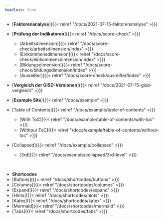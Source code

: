 ```yaml
---
headless: true
---
```


- [**Faktorenanalyse**]({{< relref "/docs/2021-07-15-faktorenanalyse" >}})

- [**Prüfung der Indikatoren**]({{< relref "/docs/score-check" >}})
  - [Arbeitsdimension]({{< relref "/docs/score-check/arbeitsdimension/index" >}})
  - [Einkommensdimension]({{< relref "/docs/score-check/einkommensdimension/index" >}})
  - [Bildungsdimension]({{< relref "/docs/score-check/bildungsdimension/index" >}})
  - [Ausreißer]({{< relref "/docs/score-check/ausreißer/index" >}})
  
- [**Vergleich der GISD-Versionen**]({{< relref "/docs/2021-07-15-gisd-vergleich" >}})

- [**Example Site**]({{< relref "/docs/example" >}})
- [Table of Contents]({{< relref "/docs/example/table-of-contents" >}})
  - [With ToC]({{< relref "/docs/example/table-of-contents/with-toc" >}})
  - [Without ToC]({{< relref "/docs/example/table-of-contents/without-toc" >}})
- [Collapsed]({{< relref "/docs/example/collapsed" >}})
  - [3rd]({{< relref "/docs/example/collapsed/3rd-level" >}})
<br />

- **Shortcodes**
- [Buttons]({{< relref "/docs/shortcodes/buttons" >}})
- [Columns]({{< relref "/docs/shortcodes/columns" >}})
- [Expand]({{< relref "/docs/shortcodes/expand" >}})
- [Hints]({{< relref "/docs/shortcodes/hints" >}})
- [Katex]({{< relref "/docs/shortcodes/katex" >}})
- [Mermaid]({{< relref "/docs/shortcodes/mermaid" >}})
- [Tabs]({{< relref "/docs/shortcodes/tabs" >}})
<br />
